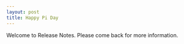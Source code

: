 ```yaml
---
layout: post
title: Happy Pi Day
---
```


Welcome to Release Notes. Please come back for more information.
